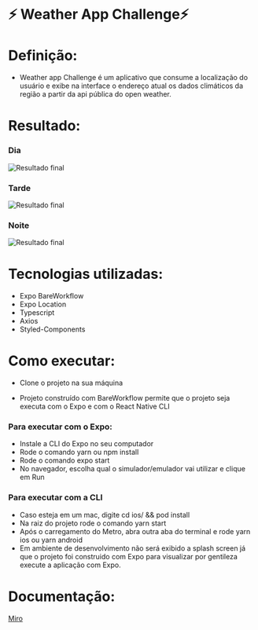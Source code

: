 # ⚡ Weather App Challenge⚡

# Definição:

- Weather app Challenge é um aplicativo que consume a localização do usuário e exibe na interface o endereço atual os dados climáticos da região a partir da api pública do open weather.

# Resultado:

### Dia

![Resultado final]()

### Tarde

![Resultado final]()

### Noite

![Resultado final]()

# Tecnologias utilizadas:

- Expo BareWorkflow
- Expo Location
- Typescript
- Axios
- Styled-Components

# Como executar:

- Clone o projeto na sua máquina

- Projeto construído com BareWorkflow permite que o projeto seja executa com o Expo e com o React Native CLI

### Para executar com o Expo:

- Instale a CLI do Expo no seu computador
- Rode o comando yarn ou npm install
- Rode o comando expo start
- No navegador, escolha qual o simulador/emulador vai utilizar e clique em Run

### Para executar com a CLI

- Caso esteja em um mac, digite cd ios/ && pod install
- Na raiz do projeto rode o comando yarn start
- Após o carregamento do Metro, abra outra aba do terminal e rode yarn ios ou yarn android
- Em ambiente de desenvolvimento não será exibido a splash screen já que o projeto foi construido com Expo para visualizar por gentileza execute a aplicação com Expo.

# Documentação:

[Miro]()

